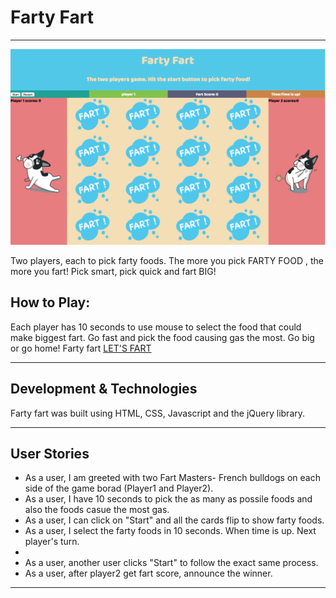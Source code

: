 # Farty Fart


---

![](fartyFart.png)

Two players, each to pick farty foods. The more you pick FARTY FOOD , the more you fart! Pick smart, pick quick and fart BIG!
 

## How to Play:
 
Each player has 10 seconds to use mouse to select the food that could make biggest fart. Go fast and pick the food causing gas the most. Go big or go home!
Farty fart [LET'S FART]()

---

## Development & Technologies
 
 Farty fart was built using HTML, CSS, Javascript and
 the jQuery library.
 
 ---
 
## User Stories
 
 - As a user, I am greeted with two Fart Masters-  French bulldogs on each side of the game borad (Player1 and Player2).
 - As a user, I have 10 seconds to pick the as many as possile foods and also the foods casue the most gas.
 - As a user, I can click on "Start" and all the cards flip to show farty foods.
 - As a user, I select the farty foods in 10 seconds. When time is up. Next player's turn.
 - 
 - As a user, another user clicks "Start" to follow the exact same process.
 - As a user, after player2 get fart score, announce the winner.

---



